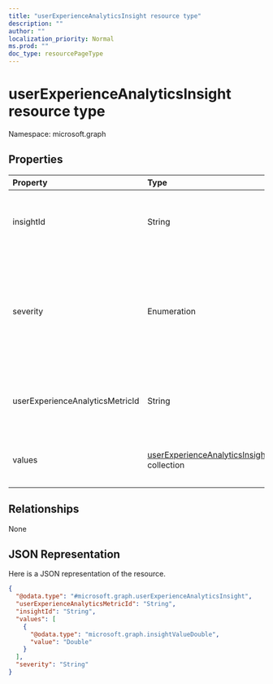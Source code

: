```yaml
---
title: "userExperienceAnalyticsInsight resource type"
description: ""
author: ""
localization_priority: Normal
ms.prod: ""
doc_type: resourcePageType
---
```


# userExperienceAnalyticsInsight resource type


Namespace: microsoft.graph



## Properties
|Property|Type|Description|
|:---|:---|:---|
|insightId|String|The unique identifier of the user experience analytics insight.|
|severity|Enumeration|The value of the user experience analytics insight. Possible values are: `none`, `informational`, `warning`, `error`.|
|userExperienceAnalyticsMetricId|String|The unique identifier of the user experience analytics insight.|
|values|[userExperienceAnalyticsInsightValue](../resources/intune-devices-userexperienceanalyticsinsightvalue.md) collection|The value of the user experience analytics insight.|

## Relationships
None

## JSON Representation
Here is a JSON representation of the resource.
<!-- {
  "blockType": "resource",
  "@odata.type": "microsoft.graph.userExperienceAnalyticsInsight"
}
-->
``` json
{
  "@odata.type": "#microsoft.graph.userExperienceAnalyticsInsight",
  "userExperienceAnalyticsMetricId": "String",
  "insightId": "String",
  "values": [
    {
      "@odata.type": "microsoft.graph.insightValueDouble",
      "value": "Double"
    }
  ],
  "severity": "String"
}
```

